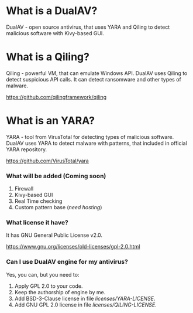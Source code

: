 # What is a DualAV?

DualAV - open source antivirus, that uses YARA and Qiling to detect malicious software with Kivy-based GUI.

# What is a Qiling?

Qiling - powerful VM, that can emulate Windows API. DualAV uses Qiling to detect suspicious API calls. It can detect ransomware and other types of malware.

https://github.com/qilingframework/qiling

# What is an YARA?

YARA - tool from VirusTotal for detecting types of malicious software. DualAV uses YARA to detect malware with patterns, that included in official YARA repository.

https://github.com/VirusTotal/yara

### What will be added (Coming soon)

1. Firewall
2. Kivy-based GUI
3. Real Time checking
4. Custom pattern base (_need hosting_)

### What license it have?

It has GNU General Public License v2.0.

https://www.gnu.org/licenses/old-licenses/gpl-2.0.html

### Can I use DualAV engine for my antivirus?

Yes, you can, but you need to:

1. Apply GPL 2.0 to your code.
2. Keep the authorship of engine by me.
3. Add BSD-3-Clause license in file _licenses/YARA-LICENSE_.
4. Add GNU GPL 2.0 license in file _licenses/QILING-LICENSE_.
